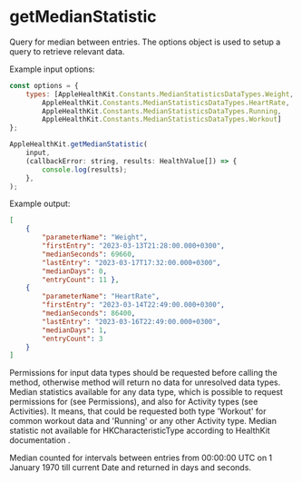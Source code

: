 #  getMedianStatistic

Query for median between entries. The options object is used to setup a query to retrieve relevant data.

Example input options:

```javascript
const options = {
    types: [AppleHealthKit.Constants.MedianStatisticsDataTypes.Weight,
        AppleHealthKit.Constants.MedianStatisticsDataTypes.HeartRate,
        AppleHealthKit.Constants.MedianStatisticsDataTypes.Running,
        AppleHealthKit.Constants.MedianStatisticsDataTypes.Workout]
};
```
```javascript
AppleHealthKit.getMedianStatistic(
    input,
    (callbackError: string, results: HealthValue[]) => {    
        console.log(results);
    },
);
```

Example output:
```json
[ 
    { 
        "parameterName": "Weight",
        "firstEntry": "2023-03-13T21:28:00.000+0300",
        "medianSeconds": 69660,
        "lastEntry": "2023-03-17T17:32:00.000+0300",
        "medianDays": 0,
        "entryCount": 11 },
    { 
        "parameterName": "HeartRate",
        "firstEntry": "2023-03-14T22:49:00.000+0300",
        "medianSeconds": 86400,
        "lastEntry": "2023-03-16T22:49:00.000+0300",
        "medianDays": 1,
        "entryCount": 3         
    } 
]
```

Permissions for input data types should be requested before calling the method, otherwise method will return no data for unresolved data types.
Median statistics available for any data type, which is possible to request permissions for (see Permissions), and also for Activity types (see Activities). It means, that could be requested both type 'Workout' for common workout data and 'Running' or any other Activity type.
Median statistic not available for HKCharacteristicType according to HealthKit documentation .

Median counted for intervals between entries from 00:00:00 UTC on 1 January 1970 till current Date and returned in days and seconds.


